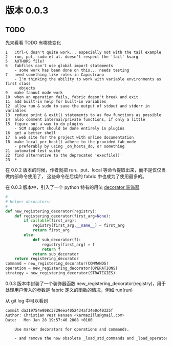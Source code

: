 # 版本 0.0.3

## TODO

先来看看 TODO 有哪些变化
```text
1   Ctrl-C dosn't quite work... especially not with the tail example
2   run, put, sudo et al. doesn't respect the 'fail' kvarg
5   AUTHORS file?
6   fabfiles can't use global import statements
    - some work has been done on this... needs testing
7   need something like roles in Capistrano
    - I'm thinking the ability to work with variable environments as first class
      objects
9   make fanout mode work
10  when an operation fails, fabric doesn't break and exit
11  add built-in help for built-in variables
12  allow run & sudo to save the output of stdout and stderr in variables
13  reduce print & exit() statements to as few functions as possible
14  also comment internal/private functions, if only a little
15  figure out a way to do plugins
    - SCM support should be done entirely in plugins
16  get a better shell
17  a web site for the project with online documentation
18  make local_per_host() adhere to the provided fab_mode
    - preferably by using _on_hosts_do, or something
21  automated test suite
22  find alternative to the deprecated 'execfile()'
23  *
```
在 0.0.2 版本的时候，作者就把 run、put、local 等命令提取出来，而不是仅仅当做内部命令使用了，
这些命令在后续的 fabric 中也成为了使用最多的。

在 0.0.3 版本中，引入了一个 python 特有的用法 [decorator 装饰器](./decorator.md)

```python
#
# Helper decorators:
#
def new_registering_decorator(registry):
    def registering_decorator(first_arg=None):
        if callable(first_arg):
            registry[first_arg.__name__] = first_arg
            return first_arg
        else:
            def sub_decorator(f):
                registry[first_arg] = f
                return f
            return sub_decorator
    return registering_decorator
command = new_registering_decorator(COMMANDS)
operation = new_registering_decorator(OPERATIONS)
strategy = new_registering_decorator(STRATEGIES)
```
0.0.3 版本中封装了一个装饰器函数 new_registering_decorator(registry)，用于处理用户传入的参数是 fabric
定义的函数的情况，例如 run(run)


从 git log 中可以看到
```bash
commit da319754e908c3729eea4052434af34e0c40325f
Author: Christian Vest Hansen <karmazilla@gmail.com>
Date:   Mon Jan 28 19:57:40 2008 +0100

    Use marker decorators for operations and commands.

    - and remove the now obsolete _load_std_commands and _load_operators_helper_map
```